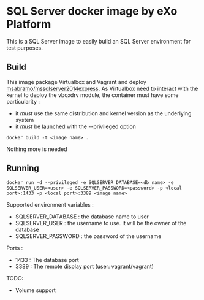 # SQL Server docker image by eXo Platform

This is a SQL Server image to easily build an SQL Server environment for test purposes. 

## Build
This image package Virtualbox and Vagrant and deploy [msabramo/mssqlserver2014express](https://atlas.hashicorp.com/msabramo/boxes/mssqlserver2014express).
As Virtualbox need to interact with the kernel to deploy the vboxdrv module, the container must have some particularity :
- it *must* use the same distribution and kernel version as the underlying system
- it *must* be launched with the --privileged option

```
docker build -t <image name> .
```
Nothing more is needed

## Running

```
docker run -d --privileged -e SQLSERVER_DATABASE=<db name> -e SQLSERVER_USER=<user> -e SQLSERVER_PASSWORD=<password> -p <local port>:1433 -p <local port>:3389 <image name>
```

Supported environment variables :
- SQLSERVER_DATABASE : the database name to user
- SQLSERVER_USER : the username to use. It will be the owner of the database
- SQLSERVER_PASSWORD : the password of the username

Ports :
- 1433 : The database port
- 3389 : The remote display port (user: vagrant/vagrant)

TODO:
* Volume support